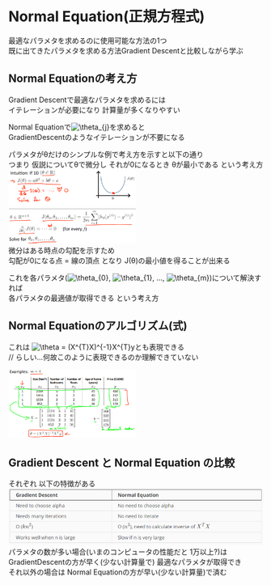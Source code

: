# Normal Equation(正規方程式)
最適なパラメタを求めるのに使用可能な方法の1つ  
既に出てきたパラメタを求める方法Gradient Descentと比較しながら学ぶ  

## Normal Equationの考え方
Gradient Descentで最適なパラメタを求めるには  
イテレーションが必要になり 計算量が多くなりやすい  

Normal Equationで<img src="https://latex.codecogs.com/gif.latex?\theta_{j}" title="\theta_{j}" />を求めると  
GradientDescentのようなイテレーションが不要になる  

パラメタがθだけのシンプルな例で考え方を示すと以下の通り  
つまり 仮説についてθで微分し それが0になるとき θが最小である という考え方  
<img src="../../img/02_06_normal_equation_simple.png" width=50%>  
微分はある時点の勾配を示すため  
勾配が0になる点 = 線の頂点 となり J(θ)の最小値を得ることが出来る  

これを各パラメタ(<img src="https://latex.codecogs.com/gif.latex?\theta_{0}" title="\theta_{0}" />, <img src="https://latex.codecogs.com/gif.latex?\theta_{1}" title="\theta_{1}" />, ..., <img src="https://latex.codecogs.com/gif.latex?\theta_{m}" title="\theta_{m}" />)について解決すれば  
各パラメタの最適値が取得できる という考え方  

## Normal Equationのアルゴリズム(式)
これは
<img src="https://latex.codecogs.com/gif.latex?\theta&space;=&space;(X^{T}X)^{-1}X^{T}y" title="\theta = (X^{T}X)^{-1}X^{T}y" />とも表現できる  
// らしい...何故このように表現できるのか理解できていない

<img src="../../img/02_06_normal_equation_algorithm.png" width=50%>  

## Gradient Descent と Normal Equation の比較
それぞれ 以下の特徴がある  
<img src="../../img/02_06_comparison_of_algorithms.png" >  
パラメタの数が多い場合(いまのコンピュータの性能だと 1万以上?)は  
GradientDescentの方が早く(少ない計算量で) 最適なパラメタが取得でき  
それ以外の場合は Normal Equationの方が早い(少ない計算量)で済む
